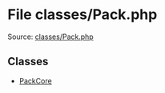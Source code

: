 File classes/Pack.php
=========

Source: [classes/Pack.php](https://github.com/PrestaShop/PrestaShop/blob/1.5.0.2/classes/Pack.php)


Classes
-------

* [PackCore](class.PackCore.md)

